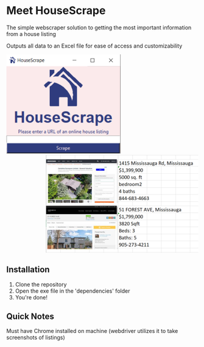 # Meet HouseScrape
The simple webscraper solution to getting the most important information from a house listing

Outputs all data to an Excel file for ease of access and customizability


<div style = {display: 'block' float: 'left'}>
<img src='./resources/screenshot_UI.PNG' width='300'>
</div>

<div align = 'right' style = {display: 'block' float: 'right'}>
<img src='./resources/excel_screenshot.PNG' width='400'>
</div>


## Installation
1. Clone the repository
2. Open the exe file in the 'dependencies' folder
3. You're done!

## Quick Notes
Must have Chrome installed on machine (webdriver utilizes it to take screenshots of listings)
